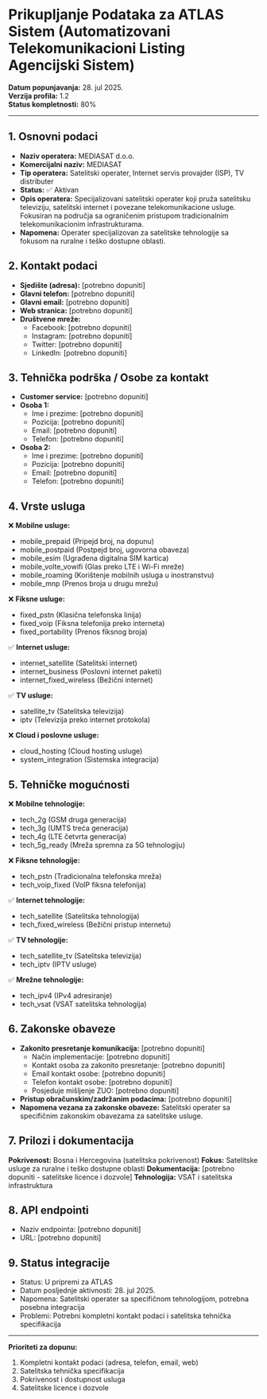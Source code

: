  # Prikupljanje Podataka za ATLAS Sistem (Automatizovani Telekomunikacioni Listing Agencijski Sistem)

**Datum popunjavanja:** 28. jul 2025.  
**Verzija profila:** 1.2  
**Status kompletnosti:** 80%

---

## 1. Osnovni podaci

- **Naziv operatera:** MEDIASAT d.o.o.
- **Komercijalni naziv:** MEDIASAT
- **Tip operatera:** Satelitski operater, Internet servis provajder (ISP), TV distributer
- **Status:** ✅ Aktivan
- **Opis operatera:** Specijalizovani satelitski operater koji pruža satelitsku televiziju, satelitski internet i povezane telekomunikacione usluge. Fokusiran na područja sa ograničenim pristupom tradicionalnim telekomunikacionim infrastrukturama.
- **Napomena:** Operater specijalizovan za satelitske tehnologije sa fokusom na ruralne i teško dostupne oblasti.

## 2. Kontakt podaci

- **Sjedište (adresa):** [potrebno dopuniti]
- **Glavni telefon:** [potrebno dopuniti]
- **Glavni email:** [potrebno dopuniti]
- **Web stranica:** [potrebno dopuniti]
- **Društvene mreže:**
  - Facebook: [potrebno dopuniti]
  - Instagram: [potrebno dopuniti]
  - Twitter: [potrebno dopuniti]
  - LinkedIn: [potrebno dopuniti]

## 3. Tehnička podrška / Osobe za kontakt

- **Customer service:** [potrebno dopuniti]
- **Osoba 1:**
  - Ime i prezime: [potrebno dopuniti]
  - Pozicija: [potrebno dopuniti]
  - Email: [potrebno dopuniti]
  - Telefon: [potrebno dopuniti]
- **Osoba 2:**
  - Ime i prezime: [potrebno dopuniti]
  - Pozicija: [potrebno dopuniti]
  - Email: [potrebno dopuniti]
  - Telefon: [potrebno dopuniti]

## 4. Vrste usluga

❌ **Mobilne usluge:**
- mobile_prepaid (Pripejd broj, na dopunu)
- mobile_postpaid (Postpejd broj, ugovorna obaveza)
- mobile_esim (Ugrađena digitalna SIM kartica)
- mobile_volte_vowifi (Glas preko LTE i Wi-Fi mreže)
- mobile_roaming (Korištenje mobilnih usluga u inostranstvu)
- mobile_mnp (Prenos broja u drugu mrežu)

❌ **Fiksne usluge:**
- fixed_pstn (Klasična telefonska linija)
- fixed_voip (Fiksna telefonija preko interneta)
- fixed_portability (Prenos fiksnog broja)

✅ **Internet usluge:**
- internet_satellite (Satelitski internet)
- internet_business (Poslovni internet paketi)
- internet_fixed_wireless (Bežični internet)

✅ **TV usluge:**
- satellite_tv (Satelitska televizija)
- iptv (Televizija preko internet protokola)

❌ **Cloud i poslovne usluge:**
- cloud_hosting (Cloud hosting usluge)
- system_integration (Sistemska integracija)

## 5. Tehničke mogućnosti

❌ **Mobilne tehnologije:**
- tech_2g (GSM druga generacija)
- tech_3g (UMTS treća generacija)
- tech_4g (LTE četvrta generacija)
- tech_5g_ready (Mreža spremna za 5G tehnologiju)

❌ **Fiksne tehnologije:**
- tech_pstn (Tradicionalna telefonska mreža)
- tech_voip_fixed (VoIP fiksna telefonija)

✅ **Internet tehnologije:**
- tech_satellite (Satelitska tehnologija)
- tech_fixed_wireless (Bežični pristup internetu)

✅ **TV tehnologije:**
- tech_satellite_tv (Satelitska televizija)
- tech_iptv (IPTV usluge)

✅ **Mrežne tehnologije:**
- tech_ipv4 (IPv4 adresiranje)
- tech_vsat (VSAT satelitska tehnologija)

## 6. Zakonske obaveze

- **Zakonito presretanje komunikacija:** [potrebno dopuniti]
  - Način implementacije: [potrebno dopuniti]
  - Kontakt osoba za zakonito presretanje: [potrebno dopuniti]
  - Email kontakt osobe: [potrebno dopuniti]
  - Telefon kontakt osobe: [potrebno dopuniti]
  - Posjeduje mišljenje ZUO: [potrebno dopuniti]
- **Pristup obračunskim/zadržanim podacima:** [potrebno dopuniti]
- **Napomena vezana za zakonske obaveze:** Satelitski operater sa specifičnim zakonskim obavezama za satelitske usluge.

## 7. Prilozi i dokumentacija

**Pokrivenost:** Bosna i Hercegovina (satelitska pokrivenost)
**Fokus:** Satelitske usluge za ruralne i teško dostupne oblasti
**Dokumentacija:** [potrebno dopuniti - satelitske licence i dozvole]
**Tehnologija:** VSAT i satelitska infrastruktura

## 8. API endpointi

- Naziv endpointa: [potrebno dopuniti]
- URL: [potrebno dopuniti]

## 9. Status integracije

- Status: U pripremi za ATLAS
- Datum posljednje aktivnosti: 28. jul 2025.
- Napomena: Satelitski operater sa specifičnom tehnologijom, potrebna posebna integracija
- Problemi: Potrebni kompletni kontakt podaci i satelitska tehnička specifikacija

---

**Prioriteti za dopunu:**
1. Kompletni kontakt podaci (adresa, telefon, email, web)
2. Satelitska tehnička specifikacija
3. Pokrivenost i dostupnost usluga
4. Satelitske licence i dozvole